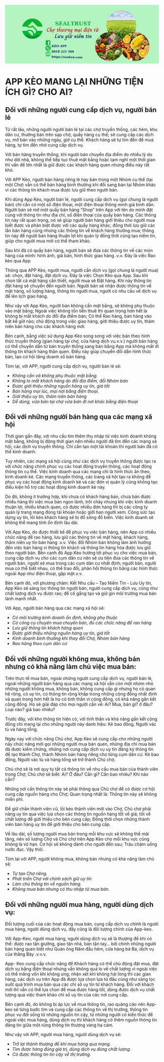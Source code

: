 ![Keo App](../img/keo.png)
# APP KÈO MANG LẠI NHỮNG TIỆN ÍCH GÌ? CHO AI?
## Đối với những người cung cấp dịch vụ, người bán lẻ 
Từ rất lâu, những người người bán lẻ tại các chợ truyền thống, các hẻm, khu dân cư, thường bán trên sạp chợ, quầy  hàng cụ thể; sẽ cung cấp các dịch vụ, mở bán vào những ngày, giờ cụ thể. Khách hàng sẽ tự tìm đến để mua hàng, tự tìm đến nhờ cung cấp dịch vụ.

Với bán hàng truyền thống, khi người bán chuyển địa điểm do nhiều lý do như dời nhà, không thể tiếp tục thuê mặt bằng hoặc tạm nghỉ một thời gian thì vấn đề lớn nhất là giữ được các khách hàng quen nhưng điều này rất khó.

Với APP Kèo, người bán hàng riêng lẻ hay bán trong một Nhóm cụ thể (tại một Chợ) vẫn có thể bán hàng bình thường khi đổi sang bán tại Nhóm khác vì các thông tin khách mua được lưu giữ theo người bán.  

Khi dùng App Kèo, người bán lẻ, người cung cấp dịch vụ (gọi chung là người bán) chỉ cần có một số điện thoại, một điện thoại thông minh giá bình dân. Người bán sẽ mở một quầy bán hàng “Shop” trên App với tên do mình đặt cùng với thông tin như địa chỉ, số điện thoại của quầy bán hàng. Các thông tin này rất quan trọng, nó sẽ giúp người bán hàng giới thiệu cho người mua biết được và phân biệt được với các quầy hàng khác; đồng thời lưu giữ các lần bán hàng cũng nhưng các thông tin về khách hàng thường mua; thông tin này để người bán hàng thuận lợi khi quản lý đồng thời cũng tạo niềm tin, giúp cho người mua mới có thể tham khảo.

Sau khi đã có quầy bán hàng, người bán sẽ đưa các thông tin về các món hàng của mình: hình ảnh, giá bán, hình thức giao hàng .v.v. Đây là việc Rao kèo qua App

Thông qua APP Kèo, người mua, người cần dịch vụ (gọi chung là người mua) sẽ: chọn, đặt hàng, đặt dịch vụ. Đây là việc Chọn Kèo qua App. Sau khi chọn tất cả mặt hàng cần thiết, người mua sẽ Đặt hàng. Khi này thông tin đặt hàng sẽ chuyển đến người bán. Người bán sẽ nhận được thông tin về mặt hàng, số lượng hàng, thông tin người mua, người có nhu cầu về dịch vụ để lên lịch giao hàng.

Như vậy với App Kèo, người bán không cần mặt bằng, sẽ không phụ thuộc vào mặt bằng;  Ngoài việc không tốn tiền thuê thì quan trọng hơn hết là không bị mất khách do đổi địa điểm bán; Có thể Rao hàng, bán hàng vào bất kể giờ nào; chủ động trong việc giao hàng, giới thiệu được uy tín, thâm niên bán hàng cho các khách hàng mới.

Bên cạnh, bằng việc sử dụng App Kèo song song với việc bán theo hình thức truyền thống (gian hàng tại chợ, cửa hàng dịch vụ.v.v.) người bán hàng có thể chuyển dần từ bán truyền thống sang bán bằng App mà không mất đi thông tin khách hàng thân quen. Điều này giúp chuyển đổi dần hình thức bán, tạo cơ hội tăng doanh số bán hàng.

Tóm lại, với APP, người cung cấp dịch vụ, người bán lẻ sẽ:
- _Không cần và không phụ thuộc mặt bằng._
- _Không lo mất khách hàng do đổi địa điểm, đổi Nhóm bán_
- _Được giới thiệu những nguồn hàng uy tín, giá tốt_
- _Bán hàng mọi lúc, mọi nơi bằng điện thoại._
- _Giới thiệu uy tín, thâm niên bán hàng_
- _Dễ dùng, vừa bán tại chợ vừa bán đi nơi khác bằng điện thoại_

## Đối với những người bán hàng qua các mạng xã hội
Thời gian gần đây, với nhu cầu tìm thêm thu nhập từ việc kinh doanh không mặt bằng, không bị động thời gian nên nhiều người đã tìm đến các mạng xã hội, các dịch vụ truyền thông. Chỉ cần tạo một tài khoản thì người bán đã có thể kinh doanh.

Tuy nhiên, các mạng xã hội cũng như các dịch vụ truyền thông được tạo ra với chức năng chính phục vụ các hoạt động truyền thông, các hoạt động thông tin cụ thể. Việc kinh doanh qua các mạng chỉ là hình thức ăn theo, kinh doanh ké. Các mạng truyền thông, các trang xã hội tạo ra không để phục vụ các hoạt động kinh doanh ké và các đơn vị quản lý cũng không tạo điều kiện hỗ trợ các hoạt động kinh doanh ké này.

Do đó, không ít trường hợp, khi chưa có khách hàng bán, chưa bán được nhiều hàng thì việc mua bán ngon lành, trôi chảy nhưng khi việc kinh doanh thuận lợi, nhiều khách quen, có được nhiều đơn hàng thì bị các công ty quản lý trang mạng đóng tài khoản hoặc giới hạn người xem. Công sức tạo dựng uy tín, lôi kéo khách hàng sẽ bị đổ sông đổ biển. Việc kinh doanh sẽ không thể mang tính ổn định lâu dài.

Với App Kèo, do được thiết kế để phục vụ việc bán hàng, nên App có nhiều chức năng để rao hàng, lưu giữ các thông tin về mặt hàng, khách hàng, thâm niên uy tín bán hàng .v.v. Việc đổi Nhóm bán không làm ảnh hưởng đến việc bán hàng vì thông tin khách và thông tin hàng hóa được lưu giữ theo người bán. Bên cạnh đó App Kèo hướng tới phục vụ cho việc mua bán, cung cấp dịch vụ cho các cụm dân cư nên sẽ ưu tiên đưa các thông tin về người bán, người sẽ mua trong các cụm dân cư nhất định; người bán, người mua có thể biết nhau, có thể trao đổi, phản hồi thông tin bằng các hình thức ngoài App như điện thoại, gặp mặt.v.v. 

Bên cạnh đó, với phương châm: Kết Nhu cầu – Tạo Niềm Tin - Lưu Uy tín, App Kèo sẽ sàng lọc thông tin người bán, người cung cấp dịch vụ, cũng như chất lượng dịch vụ được rao; để cố gắng tạo và giữ gìn môi trường mua bán lành mạnh nhất.

Với App, người bán hàng qua các mạng xã hội sẽ:

- _Có môi trường kinh doanh ổn định, không phụ thuộc_
- _Có công cụ chuyên mua chuyên bán, đủ các chức năng để rao hàng_
- _Lưu giữ thông tin khách hàng quen_
- _Được giới thiệu những nguồn hàng uy tín, giá tốt_
- _Kinh doanh bình thường khi thay đổi Chợ, Nhóm bán hàng_ 
- _Rao hàng theo cụm dân cư_

## Đối với những người không mua, không bán nhưng có khả năng làm chủ việc mua bán:

Trên thực tế mua bán, ngoài những người cung cấp dịch vụ, người bán lẻ, ngoài những người bán hàng qua các mạng xã hội vẫn còn một nhóm nhỏ những người không mua, không bán, không cung cấp gì nhưng họ có quan hệ rộng, có uy tín, có thông tin rộng khắp trong những cộng đồng nhất định và quan trọng hơn hết là họ có tinh thần vì cộng đồng, có khả năng gắn kết cộng đồng. Họ sẽ giải đáp cho mọi người cần về: Ai? Mua, bán gì? ở đâu? Loại nào? giá bao nhiêu? 

Trước đây, với kho thông tin hiện có, với tinh thần và khả năng gắn kết cộng đồng chỉ mang lại cho những người này danh hiệu: Kẻ bao đồng, Người vác tù và hàng tổng.

Ngày nay với chức năng Chủ chợ, App Kèo sẽ cung cấp cho những người này chức năng mời gọi những người mua bán quen, những địa chỉ mua bán đã được kiểm chứng, những nơi cung cấp dịch vụ uy tín đăng ký thông tin để tạo thành Chợ, thành Nhóm bán hàng riêng cho từng cụm dân cư. Kẻ bao đồng, Người vác tù và hàng tổng sẽ trở thành Chủ chợ.

Chủ chợ sẽ là nơi quy tụ tất cả thông tin về nhu cầu mua bán của thành viên trong Chợ; Chủ chợ sẽ biết: Ai? Ở đâu? Cần gì? Cần bao nhiêu? Khi nào cần? 

Những nơi cần thông tin này sẽ phải thông qua Chủ chợ để có được cơ hội cung cấp nguồn hàng cho Chợ; Quan trọng nhất là: Thông tin này sẽ không miễn phí.

Để giữ chân thành viên cũ, lôi kéo thành viên mới vào Chợ, Chủ chợ phải nâng uy tín qua việc lựa chọn các thông tin nguồn hàng tốt về giá; tốt về chất lượng để giới thiệu cho bên cung cấp; Đồng thời chọn những thành viên bán hàng uy tín để giới thiệu cho bên cung cấp.

Về lâu dài, số lượng người mua bán trong mỗi khu vực sẽ không thể mãi tăng, nên số lượng Chợ và Chủ chợ trên App Kèo cho mỗi khu vực cũng không là vô hạn. Cơ hội sẽ không dành cho người đến sau; Trâu chậm uống nước đục. Vậy thôi.

Tóm lại với APP, người không mua, không bán nhưng có khả năng làm chủ sẽ:
- _Tự tạo Chợ riêng._
- _Phát triển Chợ với chính sách giữ uy tín_
- _Làm chủ thông tin về nguồn hàng._
- _Không mua bán nhưng có thu nhập từ mua bán._
## Đối với những người mua hàng, người dùng dịch vụ:
Đối tượng cuối của các hoạt động mua bán, cung cấp dịch vụ chính là người mua hàng, người dùng dịch vụ, đây cũng là đối tượng chính của App-keo.

Với App-Keo, người mua hàng, người dùng dịch vụ sẽ là thượng đế khi có thể: được rao tận giường, giao tận nhà, bán tận tay… bởi chính những người bán hàng quen biết như Quán ông Năm đầu hẻm, cửa hàng bà Ba, dịch vụ của thằng Bảy .v.v.v.

App- Keo cung cấp chức năng để Khách hàng có thể chủ động đặt mua, đặt dịch vụ bằng điện thoại nhưng vẫn không quá lo về chất lượng vì ngoài việc có thể mắng vốn khi không ưng; nhận xét khi không hài lòng thì các gian hàng, các dịch vụ trên App đã được lựa chọn lựa từ đầu cũng như sàng lọc suốt quá trình mua bán qua các chỉ số uy tín từ khách hàng. Đối với khách mới thì vẫn có thể lựa chọn để mua được hàng tốt, dùng được dịch vụ chất lượng qua việc tham khảo chỉ số uy tín của các nơi cung cấp.

Bên cạnh đó, do không bị áp lực về mua thông tin, rao quảng cáo nên App-keo sẽ từng bước tìm và cung cấp các thông tin về thị trường, thông tin phục vụ đời sống từ những nguồn tin cậy, từ những người có kiến thức để ngoài việc mua hàng, dùng dịch vụ thì khách hàng có thêm nguồn thông tin đáng tin giữa một rừng thông tin thượng vàng hạ cám.

Như vậy với APP, người mua hàng, người dùng dịch vụ sẽ:
- _Trở lại thành thượng đế khi mua hàng qua mạng._
- _Tìm được hàng đúng giá trị, dùng dịch vụ đúng chất lượng._
- _Có được thông tin tin cậy về thị trường._

